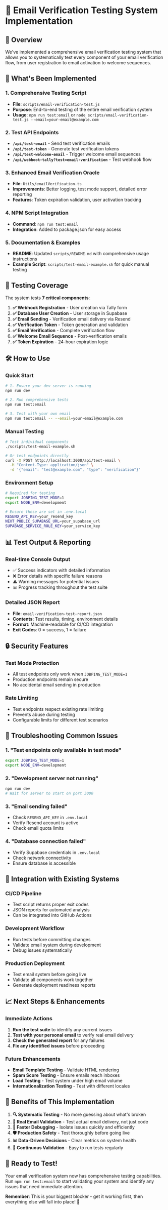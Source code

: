 # 📧 Email Verification Testing System Implementation

## 🎯 **Overview**

We've implemented a comprehensive email verification testing system that allows you to systematically test every component of your email verification flow, from user registration to email activation to welcome sequences.

## 🚀 **What's Been Implemented**

### **1. Comprehensive Testing Script**
- **File**: `scripts/email-verification-test.js`
- **Purpose**: End-to-end testing of the entire email verification system
- **Usage**: `npm run test:email` or `node scripts/email-verification-test.js --email=your-email@example.com`

### **2. Test API Endpoints**
- **`/api/test-email`** - Send test verification emails
- **`/api/test-token`** - Generate test verification tokens  
- **`/api/test-welcome-email`** - Trigger welcome email sequences
- **`/api/webhook-tally?test=email-verification`** - Test webhook flow

### **3. Enhanced Email Verification Oracle**
- **File**: `Utils/emailVerification.ts`
- **Improvements**: Better logging, test mode support, detailed error reporting
- **Features**: Token expiration validation, user activation tracking

### **4. NPM Script Integration**
- **Command**: `npm run test:email`
- **Integration**: Added to package.json for easy access

### **5. Documentation & Examples**
- **README**: Updated `scripts/README.md` with comprehensive usage instructions
- **Example Script**: `scripts/test-email-example.sh` for quick manual testing

## 🧪 **Testing Coverage**

The system tests **7 critical components**:

1. **✅ Webhook Registration** - User creation via Tally form
2. **✅ Database User Creation** - User storage in Supabase  
3. **✅ Email Sending** - Verification email delivery via Resend
4. **✅ Verification Token** - Token generation and validation
5. **✅ Email Verification** - Complete verification flow
6. **✅ Welcome Email Sequence** - Post-verification emails
7. **✅ Token Expiration** - 24-hour expiration logic

## 🛠️ **How to Use**

### **Quick Start**
```bash
# 1. Ensure your dev server is running
npm run dev

# 2. Run comprehensive tests
npm run test:email

# 3. Test with your own email
npm run test:email -- --email=your-email@example.com
```

### **Manual Testing**
```bash
# Test individual components
./scripts/test-email-example.sh

# Or test endpoints directly
curl -X POST http://localhost:3000/api/test-email \
  -H "Content-Type: application/json" \
  -d '{"email": "test@example.com", "type": "verification"}'
```

### **Environment Setup**
```bash
# Required for testing
export JOBPING_TEST_MODE=1
export NODE_ENV=development

# Ensure these are set in .env.local
RESEND_API_KEY=your_resend_key
NEXT_PUBLIC_SUPABASE_URL=your_supabase_url
SUPABASE_SERVICE_ROLE_KEY=your_service_key
```

## 📊 **Test Output & Reporting**

### **Real-time Console Output**
- ✅ Success indicators with detailed information
- ❌ Error details with specific failure reasons
- ⚠️ Warning messages for potential issues
- 📊 Progress tracking throughout the test suite

### **Detailed JSON Report**
- **File**: `email-verification-test-report.json`
- **Contents**: Test results, timing, environment details
- **Format**: Machine-readable for CI/CD integration
- **Exit Codes**: 0 = success, 1 = failure

## 🔒 **Security Features**

### **Test Mode Protection**
- All test endpoints only work when `JOBPING_TEST_MODE=1`
- Production endpoints remain secure
- No accidental email sending in production

### **Rate Limiting**
- Test endpoints respect existing rate limiting
- Prevents abuse during testing
- Configurable limits for different test scenarios

## 🚨 **Troubleshooting Common Issues**

### **1. "Test endpoints only available in test mode"**
```bash
export JOBPING_TEST_MODE=1
export NODE_ENV=development
```

### **2. "Development server not running"**
```bash
npm run dev
# Wait for server to start on port 3000
```

### **3. "Email sending failed"**
- Check `RESEND_API_KEY` in `.env.local`
- Verify Resend account is active
- Check email quota limits

### **4. "Database connection failed"**
- Verify Supabase credentials in `.env.local`
- Check network connectivity
- Ensure database is accessible

## 🔄 **Integration with Existing Systems**

### **CI/CD Pipeline**
- Test script returns proper exit codes
- JSON reports for automated analysis
- Can be integrated into GitHub Actions

### **Development Workflow**
- Run tests before committing changes
- Validate email system during development
- Debug issues systematically

### **Production Deployment**
- Test email system before going live
- Validate all components work together
- Generate deployment readiness reports

## 📈 **Next Steps & Enhancements**

### **Immediate Actions**
1. **Run the test suite** to identify any current issues
2. **Test with your personal email** to verify real email delivery
3. **Check the generated report** for any failures
4. **Fix any identified issues** before proceeding

### **Future Enhancements**
- **Email Template Testing** - Validate HTML rendering
- **Spam Score Testing** - Ensure emails reach inboxes
- **Load Testing** - Test system under high email volume
- **Internationalization Testing** - Test with different locales

## 🎉 **Benefits of This Implementation**

1. **🔍 Systematic Testing** - No more guessing about what's broken
2. **📧 Real Email Validation** - Test actual email delivery, not just code
3. **🚀 Faster Debugging** - Isolate issues quickly and efficiently
4. **🛡️ Production Safety** - Test thoroughly before going live
5. **📊 Data-Driven Decisions** - Clear metrics on system health
6. **🔄 Continuous Validation** - Easy to run tests regularly

## 🚀 **Ready to Test!**

Your email verification system now has comprehensive testing capabilities. Run `npm run test:email` to start validating your system and identify any issues that need immediate attention.

**Remember**: This is your biggest blocker - get it working first, then everything else will fall into place! 🎯
